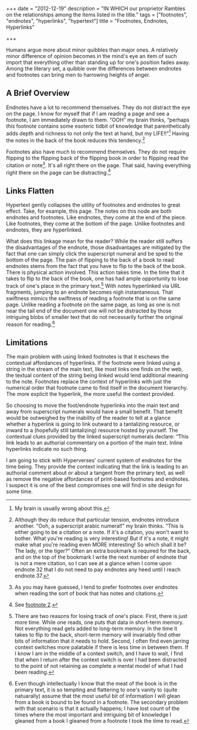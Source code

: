 +++
date = "2012-12-19"
description = "IN WHICH our proprietor Rambles on the relationships among the items listed in the title."
tags = ["footnotes", "endnotes", "hyperlinks", "hypertext"]
title = "Footnotes, Endnotes, Hyperlinks"

+++

Humans argue more about minor quibbles than major ones. A relatively minor difference of opinion becomes in the mind's eye an item of such import that everything other than standing up for one's position fades away. Among the literary set, a quibble over the differences between endnotes and footnotes can bring men to harrowing heights of anger.

## A Brief Overview ##

Endnotes have a lot to recommend themselves. They do not distract the eye on the page. I know for myself that if I am reading a page and see a footnote, I am immediately drawn to them. “OOH” my brain thinks, “perhaps *this* footnote contains some esoteric tidbit of knowledge that parenthetically adds depth and richness to not only the text at hand, but my LIFE!!”[^cf1] Having the notes in the back of the book reduces this tendency.[^cf2]

Footnotes also have much to recommend themselves. They do not require flipping to the flipping back of the flipping book in order to flipping read the citation or note[^cf3]. It's all right there on the page. That said, having everything right there on the page can be distracting.[^cf4]


## Links Flatten ##

Hypertext gently collapses the utility of footnotes and endnotes to great effect. Take, for example, this page. The notes on this node are both endnotes and footnotes. Like endnotes, they come at the end of the piece. Like footnotes, they come at the bottom of the page. Unlike footnotes and endnotes, they are hyperlinked.

What does this linkage mean for the reader? While the reader still suffers the disadvantages of the endnote, those disadvantages are mitigated by the fact that one can simply click the superscript numeral and be sped to the bottom of the page. The pain of flipping to the back of a book to read endnotes stems from the fact that you have to flip to the back of the book. There is physical action involved. This action takes time. In the time that it takes to flip to the back of the book, one has had ample opportunity to lose track of one's place in the primary text.[^cf5] With notes hyperlinked via URL fragments, jumping to an endnote becomes nigh instantaneous. That swiftness mimics the swiftness of reading a footnote that is on the same page. Unlike reading a footnote on the same page, as long as one is not near the tail end of the document one will not be distracted by those intriguing blobs of smaller text that do not necessarily further the original reason for reading.[^cf6]

## Limitations ##

The main problem with using linked footnotes is that it eschews the contextual affordances of hyperlinks. If the footnote were linked using a string in the stream of the main text, like most links one finds on the web, the textual content of the string being linked would lend additional meaning to the note. Footnotes replace the context of hyperlinks with just the numerical order that footnote came to find itself in the document hierarchy. The more explicit the hyperlink, the more useful the context provided.

So choosing to move the foot/endnote hyperlinks into the main text and away from superscript numerals would have a small benefit. That benefit would be outweighed by the inability of the reader to tell at a glance whether a hyperlink is going to link outward to a tantalizing resource, or inward to a (hopefully still tantalizing) resource hosted by yourself. The contextual clues provided by the linked superscript numerals declare: “This link leads to an authorial commentary on a portion of the main text. Inline hyperlinks indicate no such thing.

I am going to stick with Hyperverses' current system of endnotes for the time being. They provide the context indicating that the link is leading to an authorial comment about or about a tangent from the primary text, as well as remove the negative affordances of print-based footnotes and endnotes. I suspect it is one of the best compromises one will find in site design for some time.

[^cf1]: My brain is usually wrong about this.

[^cf2]: Although they do reduce that particular tension, endnotes introduce another. “Ooh, a superscript arabic numeral!” my brain thinks. “This is either going to be a citation or a note. If it's a citation, you won't want to bother. What you're reading is very interesting! But if it's a note, it might make what you're reading even MORE interesting! So which shall it be? The lady, or the tiger?” Often an extra bookmark is required for the back, and on the top of the bookmark I write the next number of endnote that is not a mere citation, so I can see at a glance when I come upon endnote 32 that I do not need to pay endnotes any heed until I reach endnote 37.

[^cf3]: As you may have guessed, I tend to prefer footnotes over endnotes when reading the sort of book that has notes and citations.

[^cf4]: See [footnote 2](#fn:2).

[^cf5]: There are two reasons for losing track of one's place. First, there is just more time. While one reads, one puts that data in short-term memory. Not everything read gets added to long-term memory. In the time it takes to flip to the back, short-term memory will invariably find other bits of information that it needs to hold. Second, I often find even jarring context switches more palatable if there is less time in between them. If I know I am in the middle of a context switch, and I have to wait, I find that when I return after the context switch is over I had been distracted to the point of not retaining as complete a mental model of what I had been reading.

[^cf6]: Even though intellectually I know that the meat of the book is in the primary text, it is so tempting and flattering to one's vanity to (quite natuarally) assume that the most useful bit of information I will glean from a book is bound to be found in a footnote. The secondary problem with that scenario is that it actually happens; I have lost count of the times where the most important and intriguing bit of knowledge I gleaned from a book I gleaned from a footnote I took the time to read.
